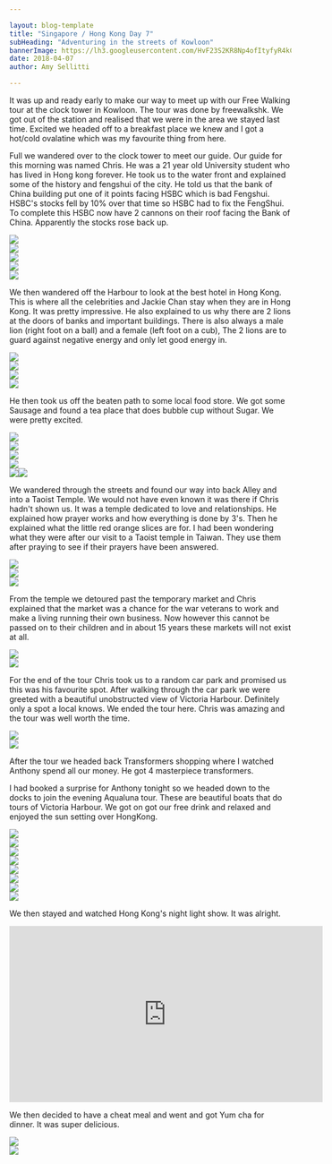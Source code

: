 ```yaml
---

layout: blog-template
title: "Singapore / Hong Kong Day 7"
subHeading: "Adventuring in the streets of Kowloon"
bannerImage: https://lh3.googleusercontent.com/HvF23S2KR8Np4ofItyfyR4kC0Sk5IEcHPQtUnelMEBWA56cMz8tEuKA9LOnCTz_Q_tqAO7rEhnbVSufgR4vLjpUnFIOoEDxKYsotM99HoboyfwXFKTVfsWYJGGAhrkvEgqpFRrHgeA=w2400
date: 2018-04-07
author: Amy Sellitti

---
```


It was up and ready early to make our way to meet up with our Free Walking tour at the clock tower in Kowloon. The tour was done by freewalkshk. We got out of the station and realised that we were in the area we stayed last time. Excited we headed off to a breakfast place we knew and I got a hot/cold ovalatine which was my favourite thing from here.

Full we wandered over to the clock tower to meet our guide. Our guide for this morning was named Chris. He was a 21 year old University student who has lived in Hong kong forever. He took us to the water front and explained some of the history and fengshui of the city. He told us that the bank of China building put one of it points facing HSBC which is bad Fengshui. HSBC's stocks fell by 10% over that time so HSBC had to fix the FengShui. To complete this HSBC now have 2 cannons on their roof facing the Bank of China. Apparently the stocks rose back up. 

<div class="center-image"><img src="https://lh3.googleusercontent.com/eqmMRfGZkGLyc2gkNLF5BXf4eZ-9EHt9burPopISSOvuO9FxZB22P8Smlxpb_HABAiOJJ89bAZjekJ0cE8-umfNW6JcXbvK9lfY_XNcnVQkTqR5WImKVKLRivLztOAsWi3lE7X2QGw=w2400" /></div>
<div class="center-image"><img src="https://lh3.googleusercontent.com/81K84Fr8GfFKIOUAbNDM9x26tbr-mzlKFFzMtBhY3Xs9b1dV-bKOgHtrixTDr06rnm-FdD2rZHfxMJj-8Fy7UKPO9v7JemoyV9CGhMfSV8DufdfoWjv9REqkVi5bQ73xW2ggKBWlUg=w2400" /></div>
<div class="center-image"><img src="https://lh3.googleusercontent.com/sogwT18rDVW9_QyeMGLh_FNlaL-Ebyfcuyz7qmc4wlr_p4zv8osJS01MMY7OrrEovNc7y7hFDaYUY0WG-mniyjNQ9rgFer8t--zX0awEbpWGslkQqgu5ryKse7M1-lX-AlO_BQ9ppA=w2400" /></div>
<div class="center-image"><img src="https://lh3.googleusercontent.com/GLW0HBX4FqPrH-dpoI8_i7acmOeemG6NxHeenGTxuF7tWy6c52EkXtAwMdFSWu-xovbE5V12cxXk_5Epwp5wPIoGgtKYJ7Bcp1YhnbFuXQZtaWVLdUqDgXfvnSqZHyGIbqO3pyQHtg=w2400" /></div>
<div class="center-image"><img src="https://www.squarefoot.com.hk/images/new/thespace/Article_593_content2.jpg" /></div>

We then wandered off the Harbour to look at the best hotel in Hong Kong. This is where all the celebrities and Jackie Chan stay when they are in Hong Kong. It was pretty impressive. He also explained to us why there are 2 lions at the doors of banks and important buildings. There is also always a male lion (right foot on a ball) and a female (left foot on a cub), The 2 lions are to guard against negative energy and only let good energy in.

<div class="center-image"><img src="https://lh3.googleusercontent.com/d9casNNt0meczGrPVHCiRMhcfawfF7pJ4uCgay50X1obwAISN7UcvDzQrzhnH3IG1SPHERcFKY7tU6ii11QNyijneO1l8FiwG6xZAn_Tl1K111VJcGiGBwuCi0J3SlzkrovYlICEAA=w2400" /></div>
<div class="center-image"><img src="https://lh3.googleusercontent.com/uumeYOu-RL7mEZeqA5emJH7Sk6AV6yg140046s4gHt5EsqDGbaFqjXz8rRbNT0JxoSIaaXHfIPKxNCYHNfkdyVpL2qoXupHRcrbn_tYZtImOZkR3N7vsHySIK-e4Zp7iRaNl5U0NUg=w2400" /></div>
<div class="center-image"><img src="https://lh3.googleusercontent.com/Go0Rh5fUbsPV78lHPCGbw-2p1K5TUrYotEyOTPwBb-sGXgerwkdcqlZy73oBj8E8Tc6CcX1RseDmdnHrgwp1VQkwyOoH4yBSYYOHyHK4eXSD2k_B_l8OfGiH_unq1G7AHRxx_mbMkw=w2400" /></div>
<div class="center-image"><img src="https://lh3.googleusercontent.com/DqEPga7CJpB63H24L3FIZlGf5j0gU3cnjukgkQsZbmIDY6JyYQn9ffoDquCahxJ9CNGONYjMZ3EJW09vme1G-4Gv_CMXoS2an4C7Qc6HJiGeQ8TzWQG16xvdVlR1uDEDacXNcDjKyg=w2400" /></div>

He then took us off the beaten path to some local food store. We got some Sausage and found a tea place that does bubble cup without Sugar. We were pretty excited. 
<div class="center-image"><img src="https://lh3.googleusercontent.com/ht811F84K_4_bCld7mMpSO0bsjlt9SYIApp462cT_AyiszqctcZ5KSKN4t5bHhIvSUZgyc1oazwbOvSz8thEUZJ-82VheLSRcR1fjC4Qo4UDq7elSvPTJW70G5MAnr5AWc0DfGJMeQ=w2400" /></div>
<div class="center-image"><img src="https://lh3.googleusercontent.com/mK6df4RjEikbd8CpLb0nODjn2aJpMSfsCKKJS_H-qnzUiWiPZqkI0wxguWV-mrkjRtL7PMyG475UhYHNH-YrpLyUNr6_j7yGz5C3x93VWpJzww4eN0EFMFscmhscgcHm4oK2akYnLw=w2400" /></div>
<div class="center-image"><img src="https://lh3.googleusercontent.com/kmxEL9fSfpSwJrouPlDQ6kXxlNpsc3BbpEX7yBDxV-be5Q776e5I0Z-CiM_ndVfZDTpRxc3SMK143Ve20RSUa_FFGbI95u9BnUy86b9R1L6NZDBOD5JeCOabfcH1bKz55C0ydgD_bA=w2400" /></div>
<div class="center-image"><img src="https://lh3.googleusercontent.com/S3bsGaq_bLibeZqrYxI3CvcpejGxGQW3zXMnRVHwIVzvho3odAN_I67t6phC4WlGzgDH1NqcAQwByyOhMS8KfJvy0dFD5id4_Pd1-lG8z_CJIVpzbCLwVMZIgtAM75Gy7MFZ3waMNQ=w2400" /></div>
<div class="center-image"><img src="https://lh3.googleusercontent.com/COvU6CFioWqznDMF7Rxy85QcBX07M6Kv_mgl8OqqxiO6_68UeUZrajLy10huQMeiALtUfqf-CN4RC_eUNTCkbvjq5hpyFDujNFReMETLa0ged2rAd9-FkJfGQqkLHq3NPczmVwE63g=w2400 /></div>
<div class="center-image"><img src="https://lh3.googleusercontent.com/Xp2s_qCkPM5SZVQErRc7MufYxOE-iZHJGZg9HmvVqfatnRRbcSJ267Nx1riyTbER6rYZkp5go1a_PL_YoOPb4CE6Pm76thDYPCjQKk1pwROCAP7Ht0DdppeST-IKTARur_GElKcZuw=w2400" /></div>

We wandered through the streets and found our way into back Alley and into a Taoist Temple. We would not have even known it was there if Chris hadn't shown us. It was a temple dedicated to love and relationships. He explained how prayer works and how everything is done by 3's. Then he explained what the little red orange slices are for. I had been wondering what they were after our visit to a Taoist temple in Taiwan.  They use them after praying to see if their prayers have been answered. 

<div class="center-image"><img src="https://lh3.googleusercontent.com/KMc9KCCkx1gibMcl7BmndPLvFDNU8eiAZkbv5XVFHiez_7aulW6s5j79cFOL_ftg3PgE9mKfM0vX55De9zTt4i8gl458Ke9yiVkxZkpnxU2T2y79gMcgCR0xDuOaaICggUdYKgoPQw=w2400" /></div>
<div class="center-image"><img src="https://lh3.googleusercontent.com/2pS1ktiekde52zSFWNZKa_Fda5QmwvJIgWGgq8oypcJzLthu5P-BSEhl30-YMsd0UNQz_Yy69aAyELqYV4LB4QXGnmUwaOm8eOmHWIEVa5Scoj2cFlJYnPDfdLiXU5xhRpZKStETuQ=w2400" /></div>
<div class="center-image"><img src="https://lh3.googleusercontent.com/re8WVkzTs6uOsfb4g8xOr1BZhS4lg4rt0RwZFaRYd_HfLrF5f5_HQ2xZjsR7b9gTKWWHrKvVKUSiCPjyzuvMZDHVzkauVEbkfxGLplI1B3TKAWX3037gBQLpCvxdFyxtpSN-9A1e7w=w2400" /></div>

From the temple we detoured past the temporary market and Chris explained that the market was a chance for the war veterans to work and make a living running their own business. Now however this cannot be passed on to their children and in about 15 years these markets will not exist at all. 

<div class="center-image"><img src="https://lh3.googleusercontent.com/RNKXCvyUnnVc9Z2VIUxfeLI_DVPqHjxglH752rYqqX9GzvbQJIVZ2wFSqhzIBLWVHglnb2dSK6IKbbMRQvwfuGgYzAJPDWSQw6Q_iqqXGhkGRWBRjDP5Aq4R8SGCtDKRj7IZ6I2mgg=w2400" /></div>
<div class="center-image"><img src="https://lh3.googleusercontent.com/deUyGHQlAYWIkgYAkRtG6aWYcntp4n5jctSPd4DzG3xm1mzgsP2V1BObtJsMKLvwPVGtZYIKxyXMwB97EmzNjdFlAiN_0k3ErXIrPALOmM4CdP_DZ7n6AAUgWuYLlPGQmGPz1qe6Jg=w2400" /></div>

For the end of the tour Chris took us to a random car park and promised us this was his favourite spot. After walking through the car park we were greeted with a beautiful unobstructed view of Victoria Harbour. Definitely only a spot a local knows. We ended the tour here. Chris was amazing and the tour was well worth the time.

<div class="center-image"><img src="https://lh3.googleusercontent.com/Mm211WgN6gXUUJbYsZMaXaZE4mh-BBKRHBeaBPppS8Nw98JsujLlgK4G1ahR08X8aspl66woe8CxG6_yOadTj9-JG6XoltdFKJHWu23fg8Hmw1TEgKxcWWB7AoVjT7BG6d6VeymmHw=w2400" /></div>
<div class="center-image"><img src="https://lh3.googleusercontent.com/EAAbaK7DkDniOBVfF0jH5qiY5WBCkSec_7JK7zvD6LmsSgDVeBk3_bsUWKHf2RT6ucTqRomRIHau1YoZpwTCa_vVDg22ysJMotoq-VzkkvYt8KbviDmy2T5aQUmudSak0aGjpL7x1Q=w2400" /></div>

After the tour we headed back Transformers shopping where I watched Anthony spend all our money. He got 4 masterpiece transformers. 

I had booked a surprise for Anthony tonight so we headed down to the docks to join the evening Aqualuna tour. These are beautiful boats that do tours of Victoria Harbour. We got on got our free drink and relaxed and enjoyed the sun setting over HongKong. 

<div class="center-image"><img src="https://lh3.googleusercontent.com/gyzDDG7AsDSdr2Ak_IqqI_O2clTeEjUhugfwc0eyJDFppcOyog6i-nNu2NOMobKHS3g-LV7cV2thzb-wws8bAG5WnNU6S0Fcyd3Z_fTdDwtN5Ci45t9RKcd9Zy_RU2aF8OwWQxY0hQ=w2400" /></div>
<div class="center-image"><img src="https://lh3.googleusercontent.com/Qv-SH2pyQnpNXUxmnle1cW4a3gLQGcE1pdcuvzLrlZYHCA-JhIT0jWMsj2AZsPqBInfeTC4NPoZAnJs-_OwvIxu3WPERTaRfYGqtu3ZGCt2TgwPkerPXFsMDz__do8eXSsrC6RO2Lg=w2400" /></div>
<div class="center-image"><img src="https://lh3.googleusercontent.com/AePCGBjxgMgfpXY6XIQGrQ0hvSv2eLfriXcCyalpFQ6UgGPaYX4ROYrkCchNq1Cj4WgN4rvNmjAeXoad6p9d6GDaQxmZVKGSVVpT0AyoM6HbC3NMekOZRplt7yLxvHQbJwa4Pyd9XQ=w2400" /></div>
<div class="center-image"><img src="https://lh3.googleusercontent.com/VCh3Qlshc1cROm1Qei3dmiL6c_thDpiEQalqIN9BRFMcVWaAqXwA9D0VQLz7adv1vV_x3VVxiiWOhe_3SnbU12LGg3w-i-gcdNVvQZLLCCBLJBlnwHwBAs9hsQiXkxo4BWyn-j-SGA=w2400" /></div>
<div class="center-image"><img src="https://lh3.googleusercontent.com/sP5G7cXIDzqVWgAqbLk8wYDWWLic6YBACaFuzLyu0wNMpq1h1CYa554LjJFHlnmhCWpp93K2dRq1HX2umvwdXOGWv89BehFMtnbBSDpnAtu5DDhNLGV1XvzKWMxLGpl_lq1U_O3u7w=w2400" /></div>
<div class="center-image"><img src="https://lh3.googleusercontent.com/HvF23S2KR8Np4ofItyfyR4kC0Sk5IEcHPQtUnelMEBWA56cMz8tEuKA9LOnCTz_Q_tqAO7rEhnbVSufgR4vLjpUnFIOoEDxKYsotM99HoboyfwXFKTVfsWYJGGAhrkvEgqpFRrHgeA=w2400" /></div>
<div class="center-image"><img src="https://lh3.googleusercontent.com/TWWuSdr78Q8bvoGwc4py0QhoniBgvp1gGXrQwtghlMCtgn3113BGyw4UCrLcqcNbnF39bh2-VGohtAT0K9QAYNdp757yYu3BdNcYBrwV0wejDA0yVseB_ZbEi7I5XG825qtwreyhuw=w2400" /></div>
<div class="center-image"><img src="https://lh3.googleusercontent.com/g5wbeCBt0-wPaJoZkTQ-_3yJtdckpWo4HRh5W0tRrlY29uiqMRwZ7GYCV92aBlJ-cVeBErwM0t3m-_dBo-NuaUw2DqxmDJqU4v8kDPOnEf_ctT1vAnn9l66MAga2LTNwTs6Rs7iUFA=w2400" /></div>

We then stayed and watched Hong Kong's night light show. It was alright. 
<div class="center-image"><iframe width="560" height="315" src="https://www.youtube.com/embed/7iIyfSXinpg" frameborder="0" allow="autoplay; encrypted-media" allowfullscreen></iframe></div>

We then decided to have a cheat meal and went and got Yum cha for dinner. It was super delicious. 

<div class="center-image"><img src="https://lh3.googleusercontent.com/QgDAbCYb9EzTCzASs2p-S1xgRy8GjBgv11HB_xQx6jv6qFUOxaF9pMiYGS3zWkcrDz1lHZD_fP97Ms4KvL3qvobraaQ8D_fAoTz7AOz2dy0z5qvCEnokeK49TtlEnaMSCye-K90L_g=w2400" /></div>
<div class="center-image"><img src="https://lh3.googleusercontent.com/-HdaZ09evsYXFxURz5Zd-PlxlWQgy6eukMcQIK1s3wQIBLHr6TtuV8uxtruwmpW6c_trIebRW3bZIpurhQMR2MYGei4Rf1N48jKcIdbDjs9rasMOR9EPWOcVsrFMB7nQdwBSYs65dA=w2400" /></div>








